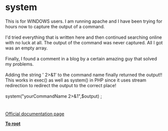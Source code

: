 # system



This is for WINDOWS users. I am running apache and I have been trying for hours now to capture the output of a command. <br><br>I&apos;d tried everything that is written here and then continued searching online with no luck at all. The output of the command was never captured. All I got was an empty array.<br><br>Finally, I found a comment in a blog by a certain amazing guy that solved my problems. <br><br>Adding the string &apos; 2&gt;&amp;1&apos; to the command name finally returned the output!! This works in exec() as well as system() in PHP since it uses stream redirection to redirect the output to the correct place!<br><br>system("yourCommandName 2&gt;&amp;1",$output) ;  

#

[Official documentation page](https://www.php.net/manual/en/function.system.php)

**[To root](/README.md)**